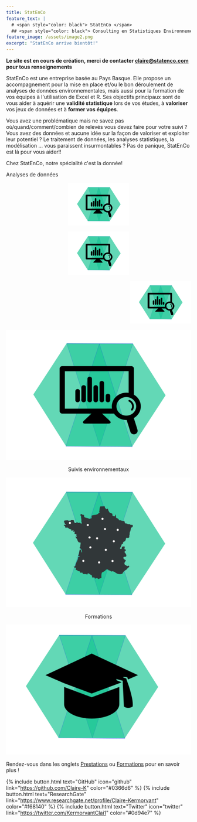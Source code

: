 ```yaml
---
title: StatEnCo
feature_text: |
  # <span style="color: black"> StatEnCo </span>
  ## <span style="color: black"> Consulting en Statistiques Environnementales </span>
feature_image: /assets/image2.png
excerpt: "StatEnCo arrive bientôt!"
---
```


**Le site est en cours de création, merci de contacter claire@statenco.com pour tous renseignements**

StatEnCo est une entreprise basée au Pays Basque. Elle propose un accompagnement pour la mise en place et/ou le bon déroulement de analyses de données environnementales, mais aussi pour la formation de vos équipes à l'utilisation de Excel et R. Ses objectifs principaux sont de vous aider à aquérir une **validité statistique** lors de vos études, à **valoriser** vos jeux de données et à **former vos équipes**.

Vous avez une problématique mais ne savez pas où/quand/comment/combien de relevés vous devez faire pour votre suivi ? Vous avez des données et aucune idée sur la façon de valoriser et exploiter leur potentiel ? Le traitement de données, les analyses statistiques, la modélisation ... vous paraissent insurmontables ? Pas de panique, StatEnCo est là pour vous aider!!

Chez StatEnCo, notre spécialité c'est la donnée! 

<div align="left">
  Analyses de données   
</div>

<p align="center" width="100%">
    <img width="33%" src="/assets/badge_analyses.svg" link="https://statenco.com/categories/">
</p>
<p align="center" width="100%">
    <img width="33%" src="/assets/badge_analyses.svg" link="https://statenco.com/categories/">
</p>
<p align="right" width="100%">
    <img width="33%" src="/assets/badge_analyses.svg" link="https://statenco.com/categories/">
</p>

[![](/assets/badge_analyses.svg)](https://statenco.com/categories/)

<div align="center">
  Suivis environnementaux  
</div>

[![](/assets/badge_ech.svg)](https://statenco.com/categories/)

<div align="center">
  Formations  
</div>

[![](/assets/badge_formation.svg)](https://statenco.com/formations/)




Rendez-vous dans les onglets [Prestations](https://statenco.com/categories/) ou [Formations](https://statenco.com/formations/) pour en savoir plus ! 



{% include button.html text="GitHub" icon="github" link="https://github.com/Claire-K" color="#0366d6" %} {% include button.html text="ResearchGate" link="https://www.researchgate.net/profile/Claire-Kermorvant" color="#f68140" %} {% include button.html text="Twitter" icon="twitter" link="https://twitter.com/KermorvantClai1" color="#0d94e7" %} 



